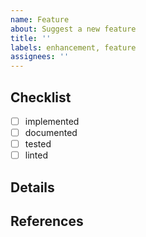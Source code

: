 ```yaml
---
name: Feature
about: Suggest a new feature
title: ''
labels: enhancement, feature
assignees: ''
---
```


<!-- add a brief description of the operator being suggested -->

## Checklist

- [ ] implemented
- [ ] documented
- [ ] tested
- [ ] linted

## Details

<!-- add code snippets and/or a more in-depth description of the implementation details -->

## References <!-- optional -->

<!--

 - [name](href)

-->
